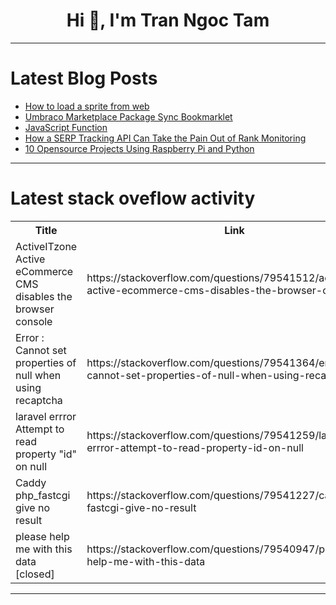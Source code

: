 <h1 align="center">Hi 👋, I'm Tran Ngoc Tam</h1>

---

# Latest Blog Posts 
<!-- BLOG-POST-LIST:START -->
- [How to load a sprite from web](https://dev.to/selfish_dev/how-to-load-a-sprite-from-web-1kcp)
- [Umbraco Marketplace Package Sync Bookmarklet](https://dev.to/skttl/umbraco-marketplace-package-sync-bookmarklet-3oe3)
- [JavaScript Function](https://dev.to/vikrant_shitole_182356d46/javascript-function-16jg)
- [How a SERP Tracking API Can Take the Pain Out of Rank Monitoring](https://dev.to/kervi_11_/how-a-serp-tracking-api-can-take-the-pain-out-of-rank-monitoring-47j7)
- [10 Opensource Projects Using Raspberry Pi and Python](https://dev.to/vishnu_kumar_02bb4aa2ab2e/10-opensource-projects-using-raspberry-pi-and-python-3hk3)
<!-- BLOG-POST-LIST:END -->

---

# Latest stack oveflow activity
<table>
  <tr><th>Title</th><th>Link</th></tr>
  <!-- STACKOVERFLOW:START --><tr><td>ActiveITzone Active eCommerce CMS disables the browser console</td><td>https://stackoverflow.com/questions/79541512/activeitzone-active-ecommerce-cms-disables-the-browser-console</td></tr><tr><td>Error : Cannot set properties of null when using recaptcha</td><td>https://stackoverflow.com/questions/79541364/error-cannot-set-properties-of-null-when-using-recaptcha</td></tr><tr><td>laravel errror Attempt to read property &quot;id&quot; on null</td><td>https://stackoverflow.com/questions/79541259/laravel-errror-attempt-to-read-property-id-on-null</td></tr><tr><td>Caddy php_fastcgi give no result</td><td>https://stackoverflow.com/questions/79541227/caddy-php-fastcgi-give-no-result</td></tr><tr><td>please help me with this data [closed]</td><td>https://stackoverflow.com/questions/79540947/please-help-me-with-this-data</td></tr><!-- STACKOVERFLOW:END -->
</table>

---


